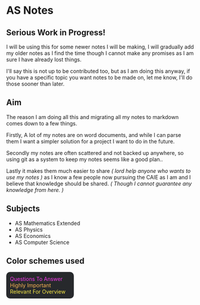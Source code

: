 # AS Notes

## Serious Work in Progress!

I will be using this for some newer notes I will be making,
I will gradually add my older notes as I find the time though
I cannot make any promises as I am sure I have already lost
things.

I'll say this is not up to be contributed too, but as I am doing
this anyway, if you have a specific topic you want notes to be
made on, let me know, I'll do those sooner than later.

## Aim

The reason I am doing all this and migrating all my notes to markdown
comes down to a few things.

Firstly, A lot of my notes are on word documents, and while I can parse them
I want a simpler solution for a project I want to do in the future.

Secondly my notes are often scattered and not backed up anywhere, so
using git as a system to keep my notes seems like a good plan..

Lastly it makes them much easier to share *( lord help anyone who wants*
*to use my notes )* as I know a few people now pursuing the CAIE as I am
and I believe that knowledge should be shared. *( Though I cannot guarantee*
*any knowledge from here. )*

## Subjects

- AS Mathematics Extended
- AS Physics
- AS Economics
- AS Computer Science

## Color schemes used

<div style="background-color:#27292c;padding:10px;border-radius:10px;width:32%">
  <span style="color:#F637EC">Questions To Answer</span><br>
  <span style="color:#FBB454">Highly Important</span><br>
  <span style="color:#FAEA48">Relevant For Overview</span><br>
<div>
